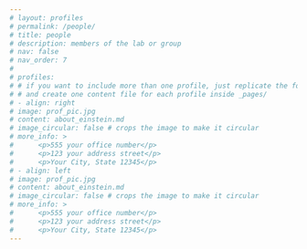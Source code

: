```yaml
---
# layout: profiles
# permalink: /people/
# title: people
# description: members of the lab or group
# nav: false
# nav_order: 7
# 
# profiles:
# # if you want to include more than one profile, just replicate the following block
# # and create one content file for each profile inside _pages/
# - align: right
# image: prof_pic.jpg
# content: about_einstein.md
# image_circular: false # crops the image to make it circular
# more_info: >
#      <p>555 your office number</p>
#      <p>123 your address street</p>
#      <p>Your City, State 12345</p>
# - align: left
# image: prof_pic.jpg
# content: about_einstein.md
# image_circular: false # crops the image to make it circular
# more_info: >
#      <p>555 your office number</p>
#      <p>123 your address street</p>
#      <p>Your City, State 12345</p>
---
```

